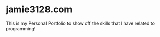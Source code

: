 # jamie3128.com
This is my Personal Portfolio to show off the skills that I have related to programming!
